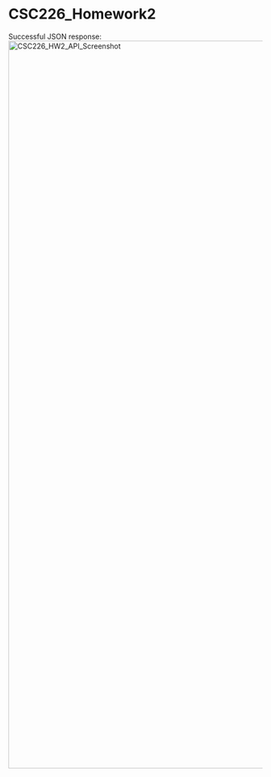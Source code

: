 # CSC226_Homework2

Successful JSON response:
<img width="1440" alt="CSC226_HW2_API_Screenshot" src="https://github.com/Adrian-Rosales/CSC226_Homework2/assets/144073690/6a9b71b7-5686-4bf4-b541-04ee23ac0958">
